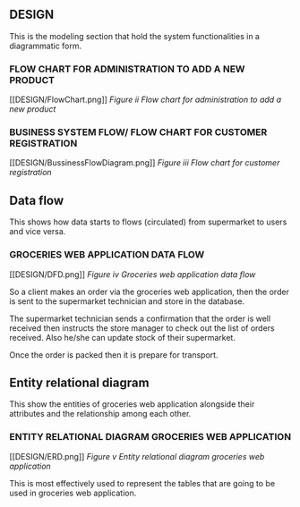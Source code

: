 ## DESIGN

This is the modeling section that hold the system functionalities in a diagrammatic form.

### FLOW CHART FOR ADMINISTRATION TO ADD A NEW PRODUCT

[[DESIGN/FlowChart.png]]
_Figure ii Flow chart for administration to add a new product_

### BUSINESS SYSTEM FLOW/ FLOW CHART FOR CUSTOMER REGISTRATION

[[DESIGN/BussinessFlowDiagram.png]]
_Figure iii Flow chart for customer registration_

## Data flow

This shows how data starts to flows (circulated) from supermarket to users and vice versa.

### GROCERIES WEB APPLICATION DATA FLOW

[[DESIGN/DFD.png]]
_Figure iv Groceries web application data flow_

So a client makes an order via the groceries web application, then the order is sent to the supermarket technician and store in the database.

The supermarket technician sends a confirmation that the order is well received then instructs the store manager to check out the list of orders received. Also he/she can update stock of their supermarket.

Once the order is packed then it is prepare for transport.

## Entity relational diagram

This show the entities of groceries web application alongside their attributes and the relationship among each other.

### ENTITY RELATIONAL DIAGRAM GROCERIES WEB APPLICATION

[[DESIGN/ERD.png]]
_Figure v Entity relational diagram groceries web application_

This is most effectively used to represent the tables that are going to be used in groceries web application.
